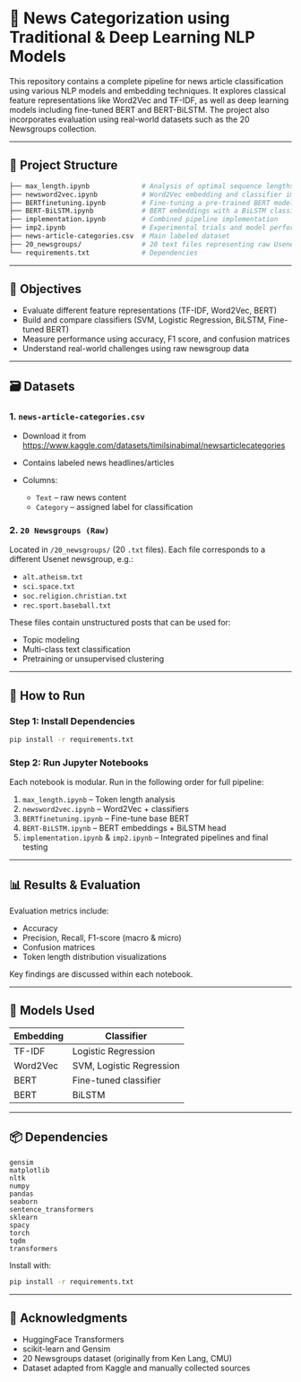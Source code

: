 # 📰 News Categorization using Traditional & Deep Learning NLP Models

This repository contains a complete pipeline for news article classification using various NLP models and embedding techniques. It explores classical feature representations like Word2Vec and TF-IDF, as well as deep learning models including fine-tuned BERT and BERT-BiLSTM. The project also incorporates evaluation using real-world datasets such as the 20 Newsgroups collection.

---

## 📂 Project Structure

```bash
├── max_length.ipynb             # Analysis of optimal sequence lengths for transformers
├── newsword2vec.ipynb           # Word2Vec embedding and classifier implementation
├── BERTfinetuning.ipynb         # Fine-tuning a pre-trained BERT model
├── BERT-BiLSTM.ipynb            # BERT embeddings with a BiLSTM classification head
├── implementation.ipynb         # Combined pipeline implementation
├── imp2.ipynb                   # Experimental trials and model performance comparison
├── news-article-categories.csv  # Main labeled dataset
├── 20_newsgroups/               # 20 text files representing raw Usenet newsgroups
└── requirements.txt             # Dependencies
````

---

## 📌 Objectives

* Evaluate different feature representations (TF-IDF, Word2Vec, BERT)
* Build and compare classifiers (SVM, Logistic Regression, BiLSTM, Fine-tuned BERT)
* Measure performance using accuracy, F1 score, and confusion matrices
* Understand real-world challenges using raw newsgroup data

---

## 🗃️ Datasets

### 1. `news-article-categories.csv`
* Download it from https://www.kaggle.com/datasets/timilsinabimal/newsarticlecategories
* Contains labeled news headlines/articles
* Columns:

  * `Text` – raw news content
  * `Category` – assigned label for classification

### 2. `20 Newsgroups (Raw)`

Located in `/20_newsgroups/` (20 `.txt` files). Each file corresponds to a different Usenet newsgroup, e.g.:

* `alt.atheism.txt`
* `sci.space.txt`
* `soc.religion.christian.txt`
* `rec.sport.baseball.txt`

These files contain unstructured posts that can be used for:

* Topic modeling
* Multi-class text classification
* Pretraining or unsupervised clustering

---

## 🚀 How to Run

### Step 1: Install Dependencies

```bash
pip install -r requirements.txt
```

### Step 2: Run Jupyter Notebooks

Each notebook is modular. Run in the following order for full pipeline:

1. `max_length.ipynb` – Token length analysis
2. `newsword2vec.ipynb` – Word2Vec + classifiers
3. `BERTfinetuning.ipynb` – Fine-tune base BERT
4. `BERT-BiLSTM.ipynb` – BERT embeddings + BiLSTM head
5. `implementation.ipynb` & `imp2.ipynb` – Integrated pipelines and final testing

---

## 📊 Results & Evaluation

Evaluation metrics include:

* Accuracy
* Precision, Recall, F1-score (macro & micro)
* Confusion matrices
* Token length distribution visualizations

Key findings are discussed within each notebook.

---

## 🧠 Models Used

| Embedding | Classifier               |
| --------- | ------------------------ |
| TF-IDF    | Logistic Regression      |
| Word2Vec  | SVM, Logistic Regression |
| BERT      | Fine-tuned classifier    |
| BERT      | BiLSTM                   |

---

## 📦 Dependencies

```text
gensim
matplotlib
nltk
numpy
pandas
seaborn
sentence_transformers
sklearn
spacy
torch
tqdm
transformers
```

Install with:

```bash
pip install -r requirements.txt
```

---

## 🙌 Acknowledgments

* HuggingFace Transformers
* scikit-learn and Gensim
* 20 Newsgroups dataset (originally from Ken Lang, CMU)
* Dataset adapted from Kaggle and manually collected sources

